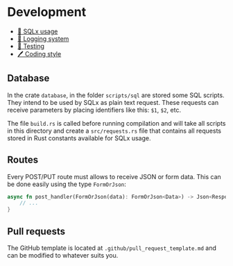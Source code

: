 # Development

- [📄 SQLx usage](sqlx.md)
- [📄 Logging system](logging.md)
- [💯 Testing](testing.md)
- [🖊 Coding style](coding-style.md)

## Database

In the crate `database`, in the folder `scripts/sql` are stored some SQL
scripts. They intend to be used by SQLx as plain text request. These requests
can receive parameters by placing identifiers like this: `$1`, `$2`, etc.

The file `build.rs` is called before running compilation and will take all
scripts in this directory and create a `src/requests.rs` file that contains all
requests stored in Rust constants available for SQLx usage.

## Routes

Every POST/PUT route must allows to receive JSON or form data. This can be done
easily using the type `FormOrJson`:

```rust
async fn post_handler(FormOrJson(data): FormOrJson<Data>) -> Json<Response> {
    // ...
}
```

## Pull requests

The GitHub template is located at `.github/pull_request_template.md` and can be
modified to whatever suits you.
